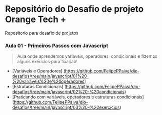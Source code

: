 # Repositório do Desafio de projeto Orange Tech +
Repositorio para desafio de projetos

### Aula 01 - Primeiros Passos com Javascript
>Aula onde aprendemos variáveis, operadores, condicionais e fizemos alguns exericios para fixação!

* [Variáveis e Operadores] (https://github.com/FelipePPaiva/dio-desafios/tree/main/javascript/01%20-%20variaveis%20e%20operadores)
* [Estruturas Condicionais] (https://github.com/FelipePPaiva/dio-desafios/tree/main/javascript/02%20-%20condicionais)
* [Praticando com variáveis, operadores e estruturas condicionais] (https://github.com/FelipePPaiva/dio-desafios/tree/main/javascript/03%20-%20exercicios)

